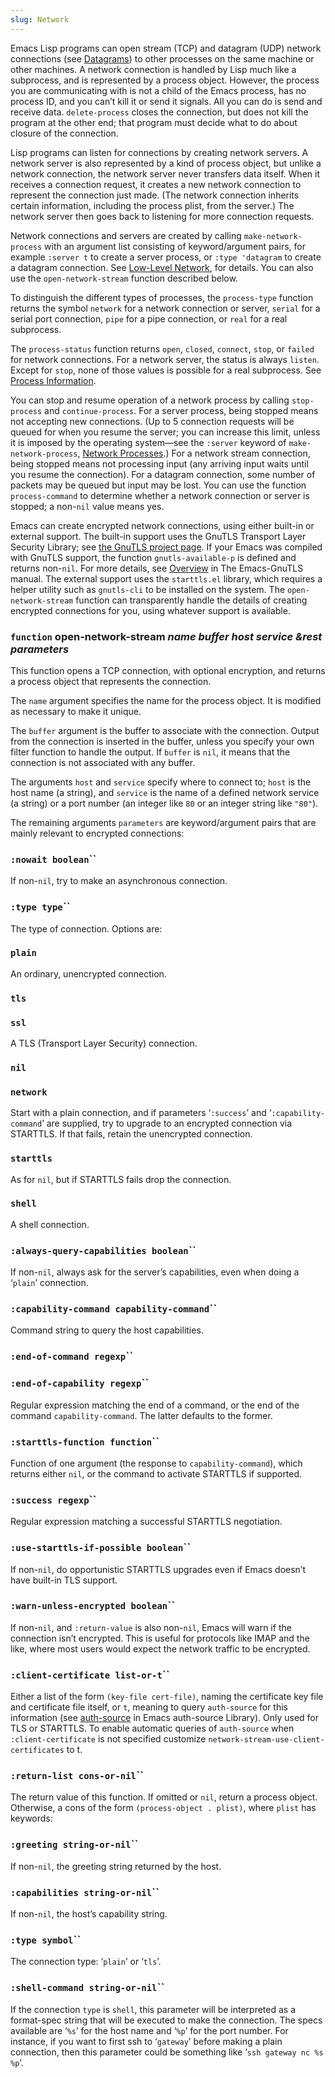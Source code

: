 ```yaml
---
slug: Network
---
```


Emacs Lisp programs can open stream (TCP) and datagram (UDP) network connections (see [Datagrams](Datagrams)) to other processes on the same machine or other machines. A network connection is handled by Lisp much like a subprocess, and is represented by a process object. However, the process you are communicating with is not a child of the Emacs process, has no process ID, and you can’t kill it or send it signals. All you can do is send and receive data. `delete-process` closes the connection, but does not kill the program at the other end; that program must decide what to do about closure of the connection.

Lisp programs can listen for connections by creating network servers. A network server is also represented by a kind of process object, but unlike a network connection, the network server never transfers data itself. When it receives a connection request, it creates a new network connection to represent the connection just made. (The network connection inherits certain information, including the process plist, from the server.) The network server then goes back to listening for more connection requests.

Network connections and servers are created by calling `make-network-process` with an argument list consisting of keyword/argument pairs, for example `:server t` to create a server process, or `:type 'datagram` to create a datagram connection. See [Low-Level Network](Low_002dLevel-Network), for details. You can also use the `open-network-stream` function described below.

To distinguish the different types of processes, the `process-type` function returns the symbol `network` for a network connection or server, `serial` for a serial port connection, `pipe` for a pipe connection, or `real` for a real subprocess.

The `process-status` function returns `open`, `closed`, `connect`, `stop`, or `failed` for network connections. For a network server, the status is always `listen`. Except for `stop`, none of those values is possible for a real subprocess. See [Process Information](Process-Information).

You can stop and resume operation of a network process by calling `stop-process` and `continue-process`. For a server process, being stopped means not accepting new connections. (Up to 5 connection requests will be queued for when you resume the server; you can increase this limit, unless it is imposed by the operating system—see the `:server` keyword of `make-network-process`, [Network Processes](Network-Processes).) For a network stream connection, being stopped means not processing input (any arriving input waits until you resume the connection). For a datagram connection, some number of packets may be queued but input may be lost. You can use the function `process-command` to determine whether a network connection or server is stopped; a non-`nil` value means yes.

Emacs can create encrypted network connections, using either built-in or external support. The built-in support uses the GnuTLS Transport Layer Security Library; see [the GnuTLS project page](https://www.gnu.org/software/gnutls/). If your Emacs was compiled with GnuTLS support, the function `gnutls-available-p` is defined and returns non-`nil`. For more details, see [Overview](https://www.gnu.org/software/emacs/manual/html_mono/emacs-gnutls.html#Top) in The Emacs-GnuTLS manual. The external support uses the `starttls.el` library, which requires a helper utility such as `gnutls-cli` to be installed on the system. The `open-network-stream` function can transparently handle the details of creating encrypted connections for you, using whatever support is available.

### <span className="tag function">`function`</span> **open-network-stream** *name buffer host service \&rest parameters*

This function opens a TCP connection, with optional encryption, and returns a process object that represents the connection.

The `name` argument specifies the name for the process object. It is modified as necessary to make it unique.

The `buffer` argument is the buffer to associate with the connection. Output from the connection is inserted in the buffer, unless you specify your own filter function to handle the output. If `buffer` is `nil`, it means that the connection is not associated with any buffer.

The arguments `host` and `service` specify where to connect to; `host` is the host name (a string), and `service` is the name of a defined network service (a string) or a port number (an integer like `80` or an integer string like `"80"`).

The remaining arguments `parameters` are keyword/argument pairs that are mainly relevant to encrypted connections:

### <span className="tag :nowaitboolean">`:nowait boolean`</span>``

If non-`nil`, try to make an asynchronous connection.

### <span className="tag :typetype">`:type type`</span>``

The type of connection. Options are:

### `plain`

An ordinary, unencrypted connection.

### `tls`

### `ssl`

A TLS (Transport Layer Security) connection.

### `nil`

### `network`

Start with a plain connection, and if parameters ‘`:success`’ and ‘`:capability-command`’ are supplied, try to upgrade to an encrypted connection via STARTTLS. If that fails, retain the unencrypted connection.

### `starttls`

As for `nil`, but if STARTTLS fails drop the connection.

### `shell`

A shell connection.

### <span className="tag :always-query-capabilitiesboolean">`:always-query-capabilities boolean`</span>``

If non-`nil`, always ask for the server’s capabilities, even when doing a ‘`plain`’ connection.

### <span className="tag :capability-commandcapability-command">`:capability-command capability-command`</span>``

Command string to query the host capabilities.

### <span className="tag :end-of-commandregexp">`:end-of-command regexp`</span>``

### <span className="tag :end-of-capabilityregexp">`:end-of-capability regexp`</span>``

Regular expression matching the end of a command, or the end of the command `capability-command`. The latter defaults to the former.

### <span className="tag :starttls-functionfunction">`:starttls-function function`</span>``

Function of one argument (the response to `capability-command`), which returns either `nil`, or the command to activate STARTTLS if supported.

### <span className="tag :successregexp">`:success regexp`</span>``

Regular expression matching a successful STARTTLS negotiation.

### <span className="tag :use-starttls-if-possibleboolean">`:use-starttls-if-possible boolean`</span>``

If non-`nil`, do opportunistic STARTTLS upgrades even if Emacs doesn’t have built-in TLS support.

### <span className="tag :warn-unless-encryptedboolean">`:warn-unless-encrypted boolean`</span>``

If non-`nil`, and `:return-value` is also non-`nil`, Emacs will warn if the connection isn’t encrypted. This is useful for protocols like IMAP and the like, where most users would expect the network traffic to be encrypted.

### <span className="tag :client-certificatelist-or-t">`:client-certificate list-or-t`</span>``

Either a list of the form `(key-file cert-file)`, naming the certificate key file and certificate file itself, or `t`, meaning to query `auth-source` for this information (see [auth-source](https://www.gnu.org/software/emacs/manual/html_mono/auth.html#Help-for-users) in Emacs auth-source Library). Only used for TLS or STARTTLS. To enable automatic queries of `auth-source` when `:client-certificate` is not specified customize `network-stream-use-client-certificates` to t.

### <span className="tag :return-listcons-or-nil">`:return-list cons-or-nil`</span>``

The return value of this function. If omitted or `nil`, return a process object. Otherwise, a cons of the form `(process-object . plist)`, where `plist` has keywords:

### <span className="tag :greetingstring-or-nil">`:greeting string-or-nil`</span>``

If non-`nil`, the greeting string returned by the host.

### <span className="tag :capabilitiesstring-or-nil">`:capabilities string-or-nil`</span>``

If non-`nil`, the host’s capability string.

### <span className="tag :typesymbol">`:type symbol`</span>``

The connection type: ‘`plain`’ or ‘`tls`’.

### <span className="tag :shell-commandstring-or-nil">`:shell-command string-or-nil`</span>``

If the connection `type` is `shell`, this parameter will be interpreted as a format-spec string that will be executed to make the connection. The specs available are ‘`%s`’ for the host name and ‘`%p`’ for the port number. For instance, if you want to first ssh to ‘`gateway`’ before making a plain connection, then this parameter could be something like ‘`ssh gateway nc %s %p`’.
